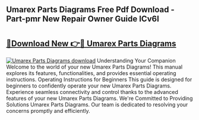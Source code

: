 ## Umarex Parts Diagrams Free Pdf Download - Part-pmr New Repair Owner Guide ICv6I

# <h2><a href="http://dfsgkcn.blite.top/?on=Umarex+Parts+Diagrams">🔗Download New 👉🔴 Umarex Parts Diagrams</a></h2>

[![Umarex Parts Diagrams download](https://i.imgur.com/lujVjoI.png)](http://dfsgkcn.blite.top/?on=Umarex+Parts+Diagrams)
Understanding Your Companion Welcome to the world of your new Umarex Parts Diagrams! This manual explores its features, functionalities, and provides essential operating instructions. Operating Instructions for Beginners This guide is designed for beginners to confidently operate your new Umarex Parts Diagrams. Experience seamless connectivity and control thanks to the advanced features of your new Umarex Parts Diagrams. We're Committed to Providing Solutions Umarex Parts Diagrams. Our team is dedicated to resolving your concerns promptly and efficiently.
